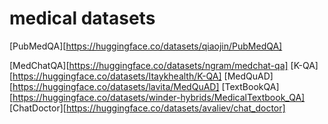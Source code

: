 # medical datasets

[PubMedQA][https://huggingface.co/datasets/qiaojin/PubMedQA]

[MedChatQA][https://huggingface.co/datasets/ngram/medchat-qa]
[K-QA][https://huggingface.co/datasets/Itaykhealth/K-QA]
[MedQuAD][https://huggingface.co/datasets/lavita/MedQuAD]
[TextBookQA][https://huggingface.co/datasets/winder-hybrids/MedicalTextbook_QA]
[ChatDoctor][https://huggingface.co/datasets/avaliev/chat_doctor]
